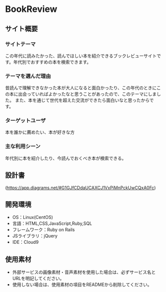 # BookReview

## サイト概要
### サイトテーマ
この年代に読みたかった、読んでほしい本を紹介できるブックレビューサイトです。年代別でおすすめの本を検索できます。

### テーマを選んだ理由
昔読んで理解できなかった本が大人になると面白かったり、この年代のときにこの本に出会っていればよかったなと思うことがあったので、このテーマにしました。
また、本を通じて世代を超えた交流ができたら面白いなと思ったからです。

### ターゲットユーザ
本を誰かに薦めたい、本が好きな方

### 主な利用シーン
年代別に本を紹介したり、今読んでおくべき本が検索できる。

## 設計書
(https://app.diagrams.net/#G1GJfCDdaUCAXCJ1VxPiMnPckUwCQxA0Fc)

## 開発環境
- OS：Linux(CentOS)
- 言語：HTML,CSS,JavaScript,Ruby,SQL
- フレームワーク：Ruby on Rails
- JSライブラリ：jQuery
- IDE：Cloud9

## 使用素材
- 外部サービスの画像素材・音声素材を使用した場合は、必ずサービス名とURLを明記してください。
- 使用しない場合は、使用素材の項目をREADMEから削除してください。